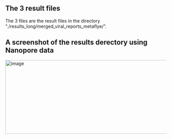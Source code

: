 ## The 3 result files
The 3 files are the result files in the directory "./results_long/merged_viral_reports_metaflye/".


## A screenshot of the results derectory using Nanopore data
<img width="600" height="230" alt="image" src="https://github.com/user-attachments/assets/a3779898-9651-4c3d-ae32-0c1cee27b633" />

